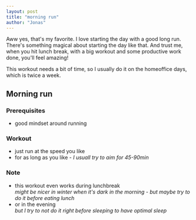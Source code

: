 ```yaml
---
layout: post
title: "morning run"
author: "Jonas"
---
```


Aww yes, that's my favorite. I love starting the day with a good long run. There's something magical about starting the day like that. And trust me, when you hit lunch break, with a big workout and some productive work done, you'll feel amazing! 

This workout needs a bit of time, so I usually do it on the homeoffice days, which is twice a week. 

## Morning run

### Prerequisites

- good mindset around running

### Workout

- just run at the speed you like
- for as long as you like - *I usuall try to aim for 45-90min* 


### Note

- this workout even works during lunchbreak  
*might be nicer in winter when it's dark in the morning - but maybe try to do it before eating lunch*
- or in the evening  
*but I try to not do it right before sleeping to have optimal sleep*


